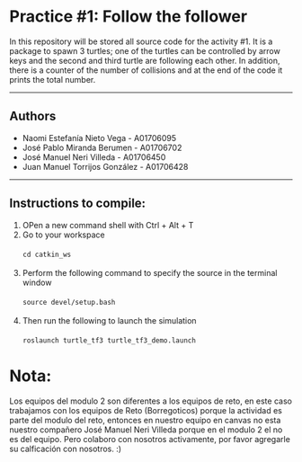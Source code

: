 # Practice #1: Follow the follower

In this repository will be stored all source code for the activity #1.
It is a package to spawn 3 turtles; one of the turtles can be controlled by arrow keys and the second and third turtle are following each other. In addition, there is a counter of the number of collisions and at the end of the code it prints the total number.

***
## Authors
* Naomi Estefanía Nieto Vega - A01706095
* José Pablo Miranda Berumen - A01706702
* José Manuel Neri Villeda   - A01706450
* Juan Manuel Torrijos González - A01706428
***
## Instructions to compile:

1. OPen a new command shell with Ctrl + Alt + T
2. Go to your workspace <br/><br/> ``` cd catkin_ws ```<br/><br/>
3. Perform the following command to specify the source in the terminal window <br/><br/>``` source devel/setup.bash ```<br/><br/>
4. Then run the following to launch the simulation <br/><br/>
``` roslaunch turtle_tf3 turtle_tf3_demo.launch ```
# Nota:
Los equipos del modulo 2 son diferentes a los equipos de reto, en este caso trabajamos con los equipos de Reto (Borregoticos) porque la actividad es parte del modulo del reto, entonces en nuestro equipo en canvas no esta nuestro compañero José Manuel Neri Villeda porque en el modulo 2 el no es del equipo. Pero colaboro con nosotros activamente, por favor agregarle su calficación con nosotros. :)

